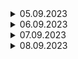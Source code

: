 
<details>
  <summary>05.09.2023</summary>
  
## Linux'ın dizin yapısı

![alt text](images/lin-tree.png)

-------------------

## 32 bit işlemci ile 64 bit işlemci arasındaki fark

İşlemcinin her bir döngüde işleyebileceği stringin boyutunu ifade eder. 32 bit işlemcisi olan bir bilgiisayara sadece 32 bit e göre yazılmış işletim sistemi yüklenebilir. 

## x86 ve x64 nedir

x86 işlemci üreten intel firmasının ürettiği işlemci modelinden ismini almaktadır. 8086 ve 8088 işlemci mimarisi ailelerinden ismini almaktadır. Aslında bu kavram mimarini adıdır. 62 bit işlemciler için de aynı mimari kullanılmış ve ilk başlarda x86-64 olarak adlandırılan bu işlemciler bir süre sonra x64 olarak kullanılmıştır.

## terminal ile shell farkı nedir

Terminal shell ile konuşan bir ön uygulamadır. Input olarak komutları alır ve shell'e iletir. Shell gelen komutu işler ve terminal iletir. (interpretter komut işleyici bash) 

-----------------

* Her kullanıcın linux üzerinde home folder'ı vardır. Linux multiuser kullanıma uygun bir işletim sistemidir. ~ işareti home folder'ını ifade eder.

* Linux'ta hersey bir dosyadir. 

* ls -l komutu ile gelen outputun başında d var ise bu klasor olduğunu ifade eder. l var ise link olduğunu ifade eder. Hiçbir şey yoksa dosya anlamına gelir.

![alt text](images/1.png)

------------

* Linux'ta bir komut girdiğimiz zaman $PATH env variable'ına atanmış değerde çalıştırılacak uygulamayı arar. Aşağıdaki şekilde sıra ile tüm dizinlere bakar ve uygulamayı bulduğunda çalıştırır.

![alt text](images/path.png)
</details>


<details>
  <summary>06.09.2023</summary>
  
  * Linux tarafında linkleme ile windows'taki shortcut'a benzer bir yapı oluşturabiliriz. İki tip linkleme yapabiliriz. İlki soft (sembolik) ikincisi hard linktir. Dosyanın soft link olduğunu önündeki l harfinden anlayabilir ya da soft link için neye linkli olduğunu ok ile görebiliriz. Hard linkte l harfi satır başında  olmaz. Linklerin başka bir temel amacına örnek olarak; bir uyglamanın ilk versiyonunda ayarların bir x dizininde tutulduğunu varsayalım. Bu uygulamayı kullanacak diğer uygulamalar ayalar dosyalarını x dizininden alacak şekilde configure edilmiş olur. Sonraki versiyonlarda ayarları fakrlı bir dizine taşıdığımızda uygulamalar hala ayarları x te arayacakları için bu dizin içine linkleme yapabiliriz. Hem dosya hem de klasör için linkleme yapabiliriz. 

  * link dosya silinir ise ana dosya silinmez. 

  * ana dosya silinirse link dosya silinir. (ls ile listeleniyor olur ama içine girmeye çalıştığında dosya yok hatası verir) 
  ![alt text](images/link.png)

### vim 

* https://vim.rtorr.com/lang/tr cheat sheet

* Vim ile dosya editleme yapabiliriz. i harfi ile insert moduna geçip değişiklik yapabilir. esc ile düzenleme modundan çıkabiliriz. kayıt edip çıkmak için ise wq! kullanırız.

* Set nu ile satıların numaralarını gösterir. Tersi set nonu'dur.

* Set nonu ile satır numaraları silinir.

  ![alt text](images/vim.png)

--------------------

## Linux dosya ve klasör yetkileri

  ![alt text](images/permissions.jpeg)

  * Yetkileri iki farklı şekilde gösterebiliriz. rwx yada bu kombinasyonların octal karşılıkları şeklinde ifade edebiliriz. Aşağıdaki görsele göre alabileceği değerleri inceleyebiliriz.

  ![alt text](images/permission_numeric.png)

  * Genelde kullanılan yetkiler;
  700 -> - rwx --- ---
  755 -> - rwx r-x r-x
  664 -> - rw- rw- r--
  660 -> - rw- rw- ---
  644 -> - rw- r-- r--

* 777 ve 666 yetkileri verilirken dikkat edilmelidir. Çünkü sistemde herkesin dosyayı çalıştırabilmesine ya da güncelleme yapabilmesine olanak sağlamış oluruz. Hack durumunda ya da hatalı işlem yapılması durumunda sonuçlar kötü olabilir.

* Linux'ta bir klasor yaratıldığında varsayılan yetkisi 777, dosya yaratıldığında 666'dır. Fakat umask sistemi ile varsayılan olarak atanacak yetkileri değiştirebiliriz. Kullanıcı bazlı bu umask düzenlenir. 

* Sistem üzerindeki kullanıcılar /etc/passwd dosyası altında bulunmaktadır.

  ![alt text](images/user_passwd.png)

* /etc/default/useradd dosyasında user yaratılırken kullanılacak defaultlar belirlenir. 

  ![alt text](images/useradd_default.png)

* Sistem ile ilgili işlemler yaparken ya root kullanıcıya geçmeliyiz ya da sudo komutu ile root kullanıcı gibi işlem yapmalıyız. Sudo sudoer olarak atanmış kullanıcıların çalıştırabileceği bir komuttur.

* su ile shell içinde kullanıcı değiştirme işlemi yaparsak yeni bir session başlar. Bu sesion üzerinde ex,t komutu çalıştırırsak önceki user session'ına döner. Tekrar exit yaptığımızda logout işlemi yapar.

* Linux dünyasında her kullanıcı kendi adında bir gruba eklenir. 

* Her linux distrosunda özel bir sudoer grubu vardır. Bu gruba eklenen kullanıcılar sudo yapabilirler. debian temelli distrolarda sudo grubu, fedora temelli distrolarda wheel gruplarına eklenen user'lar sudo komutuna yetkileri olur. 


</details>



<details>

  <summary>07.09.2023</summary>
  
  * Linux multiuser kullanıma uygun bir sistem olduğu ve userların yetki yönetimlerini daha rahat yapabilmek için group'lar kullanılabilir. 

  * Groupları /etc/groups dosyasında görebiliriz.

  * Dosyaların grouplarla da bir ilişkisi vardır. Varsayılan olarak dosyayı yaratan userın ana group'u dosyanın da group'u olur. Bu group'taki userlar yetkisi doğrultusunda dosya üzerinde işlem yapabilir. 

----------------

### stdin - stdout - stderror

* Linux üzerinde bir uygulama çalıştığında (process) bu process'e 3 tane stream yapıştırılır. Bunlar stdin, stdout ve stderror'dur.

  ![alt text](images/stdinouterror.png)

* stdin giriştir ve klavyeye bağlıdır diyebiliriz. Process'e input göndermek istediğimizde bu stream kullanılır. 

* stdout çıkış stream'dir. Process çalıştıktan sonra stdout stream'ine output var ise gönderir.

* stderror da process çalışırken bir hata alırsa kullanılan streamdir. 

* stdout kodu 1 dir yani bir yönlendirme işlemi yapılacaksa ls -al 1> test.txt şeklinde yazılabilir. Varsayılan yönlendirme atdout a bağlı olduğu için genelde "1" yazılmaz. Benzer şekilde stderror için de 2 kodu kullanılır.  

* /dev/null cihazı Linux için varsayılan olarak gelen bir cihazdır. İçine gönderilen her şey uzaya gönderilir. Yapılan bir işlem sonucu çıktı ile ilgilenmiyorsak buraya gönderebiliriz. 


#### Operatörler

##### > 

> operatörü ile stdout stream'ine gelen veriyi dosyaya redirect edebiliriz. Ezici bir operatördür. Yani yönlendirme yapılan doyada satır varsa ezilecektir. 

##### <

> operatörü ile komuta bir değeri redirect etmek istersek kullanabiliriz. Bir text dosyasının içeriğini mail olarak gönderecek bir uygulamamız olduğunu varsayalım. Bu durumda "mail x@x.com < mail.txt" komutu ile bu işlemi yapabiliriz. 

##### >>

> operatörü ile append işlemi yapılabilir.

##### | 

> pipe ile komutların stdout'larını sonraki process'in stdin'ine gönderebiliriz. Zincir şekilde komut çalıştırabilmek için kullanabiliriz.

#### ;

> Komutları sırası ile çalıştırır.  Önceki komutun hata alması sonraki komutların çalışmasını engellemez. 

##### &&

> Komutları sıra ile çalıştırmayı dener, hata aldığında sonraki komutları çalıştırmaz. 

##### ||

> Komutları sıra ile çalıştırmayı dener, hata aldığında sonraki komutu çalıştırır.
 
-----------
 
* allias'lar ile uzun komutları kısa bir komuta atayarak sürekli kullanımda kolaylık sağlayabiliriz.

* home directory'deki .bash_profile dosyasinda yazan komutlar login olarak terminali kullanan kullacılar için çalıştırılır. 

* .bashrc dosyasında ki komutlar ise non-login olarak çalıştırılan oturumlarda çalıştırılır. non-login, login olunarak açılmış bir oturumda bash ile yeni bir oturum açarak sağlanabilir. 

* Fakat bash_profile dosyasında da bashrc dosyası yüklendiği için her koşulda bashrc dosyası çalıştılıyor diye düşünebiliriz.

* bash_logout dosyası içine logout olurken execute edilmesini istediğimiz kodları yazabiliriz

</details>



<details>

  <summary>08.09.2023</summary>

  ## Process'ler
  * Linux üzerinde çalışan her uygulama bir process olarak görülür. Process'lerle etkileşim kurulablir.

  * Process'lerle iletişim kurmak için sinyallerden faydalanılır. 

    ![alt text](images/process-signal-types.png)
  
  * SIGINT (2) process'i durdurur ve terminali bize geri verir. ctrl+c ile terminale yapışan process'e gönderilebilir. 

  * SIGKILL (9) bu sinyal process öldürür ve process'in sinyali ignore etme imkanı yoktur. 

  * SIGTERM (15) bu sinyal process'i öldürür fakat process sinyali ignore edebilir, üzerindeki işi bitirip process'i düzgün bir şekilde kapatmak için kullanılır.

  * Process'ler çalıştıktan sonra exit code'lar ile kapanırlar. Bu kodlar aşağıdaki şekilde görülebilir. Exit code'a göre logic implemente edebiliyoruz.

      ![alt text](images/exit-codes.png)
  
  * Exit code'lar manuel olarak kapatılan process'ler için 128+sinyal numarası şekilde hesaplanır.
  ## Cron jobs
 
 * Takvimlendirilmiş şekilde process'leri çalıştırmak için kullanabileceğim yapıdır. 

 * Crontab uygulaması ile takvimlendirilmiş işleri planlayabiliriz. Crontab uygulaması bazı distrolarda yüklü olmayabilir. Yükledikten sonra servis olarak enable etmemiz gerekir.

 * Crontab uygulasını yüklemek için cronie uygulamasını yüklemek gerekir. 

 




</details>